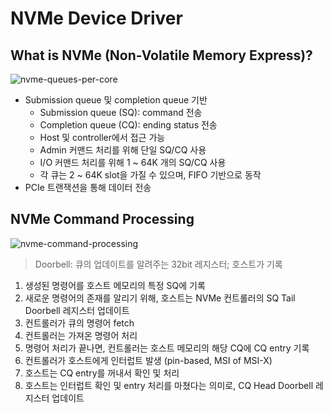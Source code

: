 # NVMe Device Driver

## What is NVMe (Non-Volatile Memory Express)?

![nvme-queues-per-core](https://i0.wp.com/www.osr.com/wp-content/uploads/NVMe_Intro_Fig2.png)

- Submission queue 및 completion queue 기반
    - Submission queue (SQ): command 전송
    - Completion queue (CQ): ending status 전송
    - Host 및 controller에서 접근 가능
    - Admin 커맨드 처리를 위해 단일 SQ/CQ 사용
    - I/O 커맨드 처리를 위해 1 ~ 64K 개의 SQ/CQ 사용
    - 각 큐는 2 ~ 64K slot을 가질 수 있으며, FIFO 기반으로 동작
- PCIe 트랜잭션을 통해 데이터 전송

## NVMe Command Processing

![nvme-command-processing](https://i1.wp.com/www.osr.com/wp-content/uploads/NVMe_Intro_Fig1.png)

> Doorbell: 큐의 업데이트를 알려주는 32bit 레지스터; 호스트가 기록

1. 생성된 명령어를 호스트 메모리의 특정 SQ에 기록
2. 새로운 명령어의 존재를 알리기 위해, 호스트는 NVMe 컨트롤러의 SQ Tail Doorbell 레지스터 업데이트
3. 컨트롤러가 큐의 명령어 fetch
4. 컨트롤러는 가져온 명령어 처리
5. 명령어 처리가 끝나면, 컨트롤러는 호스트 메모리의 해당 CQ에 CQ entry 기록
6. 컨트롤러가 호스트에게 인터럽트 발생 (pin-based, MSI of MSI-X)
7. 호스트는 CQ entry를 꺼내서 확인 및 처리
8. 호스트는 인터럽트 확인 및 entry 처리를 마쳤다는 의미로, CQ Head Doorbell 레지스터 업데이트


